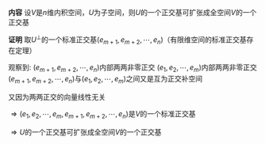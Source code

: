 **内容**
设$V$是$n$维内积空间，$U$为子空间，则$U$的一个正交基可扩张成全空间$V$的一个正交基

**证明**
取$U^{\perp}$的一个标准正交基$(e_{m+1},e_{m+2},\cdots,e_n)$（有限维空间的标准正交基存在定理）

观察到: 
$(e_{m+1},e_{m+2},\cdots,e_n)$内部两两非零正交
$(e_1,e_2,\cdots,e_m)$内部两两非零正交
$(e_{m+1},e_{m+2},\cdots,e_n)$与$(e_1,e_2,\cdots,e_m)$之间又是互为正交补空间

又因为两两正交的向量线性无关

$\Rightarrow(e_1,e_2,\cdots,e_m,e_{m+1},e_{m+2},\cdots,e_n)$是$V$的一个标准正交基

$\Rightarrow U$的一个正交基可扩张成全空间$V$的一个正交基

